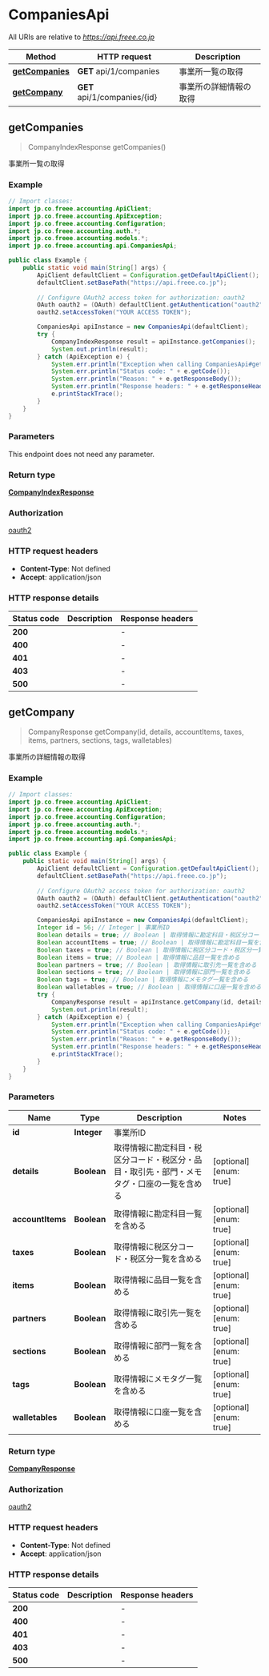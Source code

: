 # CompaniesApi

All URIs are relative to *https://api.freee.co.jp*

| Method | HTTP request | Description |
|------------- | ------------- | -------------|
| [**getCompanies**](CompaniesApi.md#getCompanies) | **GET** api/1/companies | 事業所一覧の取得 |
| [**getCompany**](CompaniesApi.md#getCompany) | **GET** api/1/companies/{id} | 事業所の詳細情報の取得 |



## getCompanies

> CompanyIndexResponse getCompanies()

事業所一覧の取得



### Example

```java
// Import classes:
import jp.co.freee.accounting.ApiClient;
import jp.co.freee.accounting.ApiException;
import jp.co.freee.accounting.Configuration;
import jp.co.freee.accounting.auth.*;
import jp.co.freee.accounting.models.*;
import jp.co.freee.accounting.api.CompaniesApi;

public class Example {
    public static void main(String[] args) {
        ApiClient defaultClient = Configuration.getDefaultApiClient();
        defaultClient.setBasePath("https://api.freee.co.jp");
        
        // Configure OAuth2 access token for authorization: oauth2
        OAuth oauth2 = (OAuth) defaultClient.getAuthentication("oauth2");
        oauth2.setAccessToken("YOUR ACCESS TOKEN");

        CompaniesApi apiInstance = new CompaniesApi(defaultClient);
        try {
            CompanyIndexResponse result = apiInstance.getCompanies();
            System.out.println(result);
        } catch (ApiException e) {
            System.err.println("Exception when calling CompaniesApi#getCompanies");
            System.err.println("Status code: " + e.getCode());
            System.err.println("Reason: " + e.getResponseBody());
            System.err.println("Response headers: " + e.getResponseHeaders());
            e.printStackTrace();
        }
    }
}
```

### Parameters

This endpoint does not need any parameter.

### Return type

[**CompanyIndexResponse**](CompanyIndexResponse.md)

### Authorization

[oauth2](../README.md#oauth2)

### HTTP request headers

- **Content-Type**: Not defined
- **Accept**: application/json


### HTTP response details
| Status code | Description | Response headers |
|-------------|-------------|------------------|
| **200** |  |  -  |
| **400** |  |  -  |
| **401** |  |  -  |
| **403** |  |  -  |
| **500** |  |  -  |


## getCompany

> CompanyResponse getCompany(id, details, accountItems, taxes, items, partners, sections, tags, walletables)

事業所の詳細情報の取得



### Example

```java
// Import classes:
import jp.co.freee.accounting.ApiClient;
import jp.co.freee.accounting.ApiException;
import jp.co.freee.accounting.Configuration;
import jp.co.freee.accounting.auth.*;
import jp.co.freee.accounting.models.*;
import jp.co.freee.accounting.api.CompaniesApi;

public class Example {
    public static void main(String[] args) {
        ApiClient defaultClient = Configuration.getDefaultApiClient();
        defaultClient.setBasePath("https://api.freee.co.jp");
        
        // Configure OAuth2 access token for authorization: oauth2
        OAuth oauth2 = (OAuth) defaultClient.getAuthentication("oauth2");
        oauth2.setAccessToken("YOUR ACCESS TOKEN");

        CompaniesApi apiInstance = new CompaniesApi(defaultClient);
        Integer id = 56; // Integer | 事業所ID
        Boolean details = true; // Boolean | 取得情報に勘定科目・税区分コード・税区分・品目・取引先・部門・メモタグ・口座の一覧を含める
        Boolean accountItems = true; // Boolean | 取得情報に勘定科目一覧を含める
        Boolean taxes = true; // Boolean | 取得情報に税区分コード・税区分一覧を含める
        Boolean items = true; // Boolean | 取得情報に品目一覧を含める
        Boolean partners = true; // Boolean | 取得情報に取引先一覧を含める
        Boolean sections = true; // Boolean | 取得情報に部門一覧を含める
        Boolean tags = true; // Boolean | 取得情報にメモタグ一覧を含める
        Boolean walletables = true; // Boolean | 取得情報に口座一覧を含める
        try {
            CompanyResponse result = apiInstance.getCompany(id, details, accountItems, taxes, items, partners, sections, tags, walletables);
            System.out.println(result);
        } catch (ApiException e) {
            System.err.println("Exception when calling CompaniesApi#getCompany");
            System.err.println("Status code: " + e.getCode());
            System.err.println("Reason: " + e.getResponseBody());
            System.err.println("Response headers: " + e.getResponseHeaders());
            e.printStackTrace();
        }
    }
}
```

### Parameters


| Name | Type | Description  | Notes |
|------------- | ------------- | ------------- | -------------|
| **id** | **Integer**| 事業所ID | |
| **details** | **Boolean**| 取得情報に勘定科目・税区分コード・税区分・品目・取引先・部門・メモタグ・口座の一覧を含める | [optional] [enum: true] |
| **accountItems** | **Boolean**| 取得情報に勘定科目一覧を含める | [optional] [enum: true] |
| **taxes** | **Boolean**| 取得情報に税区分コード・税区分一覧を含める | [optional] [enum: true] |
| **items** | **Boolean**| 取得情報に品目一覧を含める | [optional] [enum: true] |
| **partners** | **Boolean**| 取得情報に取引先一覧を含める | [optional] [enum: true] |
| **sections** | **Boolean**| 取得情報に部門一覧を含める | [optional] [enum: true] |
| **tags** | **Boolean**| 取得情報にメモタグ一覧を含める | [optional] [enum: true] |
| **walletables** | **Boolean**| 取得情報に口座一覧を含める | [optional] [enum: true] |

### Return type

[**CompanyResponse**](CompanyResponse.md)

### Authorization

[oauth2](../README.md#oauth2)

### HTTP request headers

- **Content-Type**: Not defined
- **Accept**: application/json


### HTTP response details
| Status code | Description | Response headers |
|-------------|-------------|------------------|
| **200** |  |  -  |
| **400** |  |  -  |
| **401** |  |  -  |
| **403** |  |  -  |
| **500** |  |  -  |

